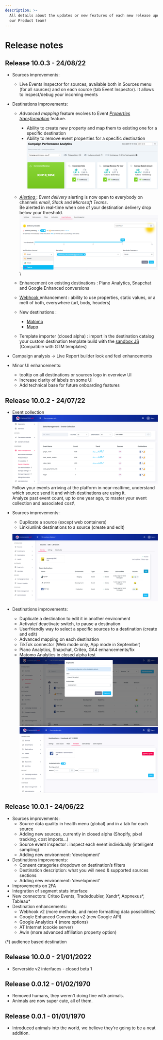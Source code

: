 ```yaml
---
description: >-
  All details about the updates or new features of each new release updated by
  our Product team!
---
```


# Release notes

## Release 10.0.3 - 24/08/22

* Sources improvements:
  * Live Events Inspector for sources, available both in Sources menu (for all sources) and on each source (tab Event Inspector). It allows to inspect/debug your incoming events​
*   Destinations improvements: ​

    * &#x20;_Advanced mapping_ feature evolves to Event [_Properties transformation_](../features/integrations/destinations/advanced-mapping.md) feature.
      * Ability to create new property and map them to existing one for a specific destination
      * Ability to remove event properties for a specific destination\
        ![](<../.gitbook/assets/image (2) (1).png>)



    * &#x20;[_Alerting_ ](../features/integrations/destinations/event-delivery.md): _Event delivery_ alerting is now open to everybody on channels _email_, _Slack_ and _Microsoft Teams_.\
      Be alerted in real-time when one of your destination delivery drop below your threshold.\
      ![](<../.gitbook/assets/image (25) (1).png>)\

    * Enhancement on existing destinations : Piano Analytics, Snapchat and Google Enhanced conversions
    * [Webhook ](../features/integrations/destinations/destinations-catalog/webhook.md)enhancement : ability to use properties, static values, or a melt of both, everywhere (url, body, headers)​
    * &#x20;New destinations :&#x20;
      * [Matomo](../features/integrations/destinations/destinations-catalog/matomo.md)
      * [Mapp](../features/integrations/destinations/destinations-catalog/mapp.md)
    * Template importer (closed alpha) : import in the destination catalog your custom destination template build with the [sandbox JS ](../features/integrations/destinations/destination-builder/javascript-destination-builder/)\
      (Compatible with GTM templates)
* Campaign analysis -> Live Report builder look and feel enhancements
* Minor UI enhancements:
  * tooltip on all destinations or sources logo in overview UI
  * Increase clarity of labels on some UI
  * Add technical base for future onboarding features

## Release 10.0.2 - 24/07/22

* Event collection​\
  ![](<../.gitbook/assets/image (15) (1).png>)\
  Follow your events arriving at the platform in near-realtime, understand which source send it and which destinations are using it.​\
  Analyze past event count, up to one year ago, to master your event collection and associated cost\

*   Sources improvements: ​

    * &#x20;Duplicate a source (except web containers)​&#x20;
    * &#x20;Link/unlink destinations to a source (create and edit)​

    ![](<../.gitbook/assets/image (20) (1).png>)


* Destinations improvements: ​
  * &#x20;Duplicate a destination to edit it in another environment​
  * &#x20;Activate/ deactivate switch​, to pause a destination
  * &#x20;Userfriendly way to select a specific sources to a destination (create and edit)​
  * &#x20;Advanced mapping​ on each destination
  * &#x20;TikTok connector (Web mode only, App mode in September)​
  * &#x20;Piano Analytics, Snapchat, Criteo, GA4 enhancements/fix​
  * &#x20;Matomo Analytics in closed alpha test\
    ![](<../.gitbook/assets/image (23) (1).png>)![](<../.gitbook/assets/image (15).png>)

## Release 10.0.1 - 24/06/22

* Sources improvements: ​
  * Source data quality in health menu (global) and in a tab for each source​
  * Adding new sources, currently in closed alpha (Shopify, pixel tracking, cost imports…)​
  * Source event inspector : inspect each event individually (intelligent sampling)
  * Adding new environment: ‘development’​
* Destinations improvements: ​
  * Consent categories dropdown on destination’s filters​​
  * Destination description: what you will need & supported sources sections​
  * Adding new environment: ‘development’​
* Improvements on 2FA​
* Integration of segment stats interface​
* New connectors: Criteo Events, Tradedoubler, Xandr\*, Appnexus\*, Tableau\*​
* Destination enhancements:​
  * Webhook v2 (more methods, and more formatting data possibilities)​
  * Google Enhanced Conversion v2 (new Google API)​
  * Google Analytics 4 (more options)​
  * AT Internet (cookie server)​
  * Awin (more advanced affiliation property option)

(\*) audience based destination

## Release 10.0.0 - 21/01/2022

* Serverside v2 interfaces - closed beta 1

## Release 0.0.12 - 01/02/1970

* Removed humans, they weren't doing fine with animals.
* Animals are now super cute, all of them.

## Release 0.0.1 - 01/01/1970

* Introduced animals into the world, we believe they're going to be a neat addition.
